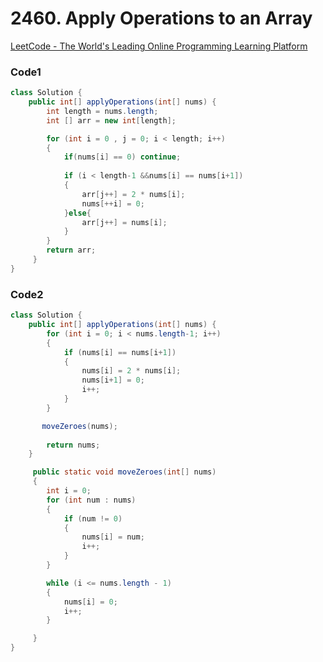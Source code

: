# 2460. Apply Operations to an Array

[LeetCode - The World's Leading Online Programming Learning Platform](https://leetcode.com/problems/apply-operations-to-an-array/)

### Code1

```java
class Solution {
    public int[] applyOperations(int[] nums) {
        int length = nums.length;
        int [] arr = new int[length];

        for (int i = 0 , j = 0; i < length; i++)
        {
            if(nums[i] == 0) continue;
            
            if (i < length-1 &&nums[i] == nums[i+1])
            {
                arr[j++] = 2 * nums[i];
                nums[++i] = 0;
            }else{
                arr[j++] = nums[i];
            }
        }
        return arr;
     }
}
```

### Code2

```java
class Solution {
    public int[] applyOperations(int[] nums) {
        for (int i = 0; i < nums.length-1; i++)
        {
            if (nums[i] == nums[i+1])
            {
                nums[i] = 2 * nums[i];
                nums[i+1] = 0;
                i++;
            }
        }

       moveZeroes(nums);
       
        return nums;
    }

     public static void moveZeroes(int[] nums) 
     {
        int i = 0;
        for (int num : nums)
        {
            if (num != 0)
            {
                nums[i] = num;
                i++;
            }
        }

        while (i <= nums.length - 1)
        {
            nums[i] = 0;
            i++;
        }

     }
}
```
